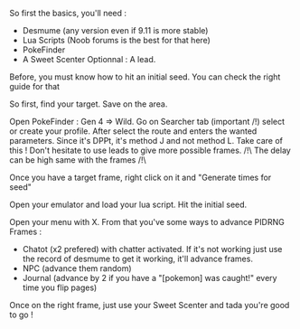 So first the basics, you'll need :

- Desmume (any version even if 9.11 is more stable)
- Lua Scripts (Noob forums is the best for that here)
- PokeFinder
- A Sweet Scenter
Optionnal : A lead.

Before, you must know how to hit an initial seed. You can check the right guide for that

So first, find your target. Save on the area. 

Open PokeFinder : Gen 4 => Wild. Go on Searcher tab (important /!\) select or create your profile. After select the route and enters the wanted parameters.
Since it's DPPt, it's method J and not method L. Take care of this !
Don't hesitate to use leads to give more possible frames.
/!\  The delay can be high same with the frames /!\

Once you have a target frame, right click on it and "Generate times for seed"

Open your emulator and load your lua script. Hit the initial seed.

Open your menu with X. From that you've some ways to advance PIDRNG Frames :

- Chatot (x2 prefered) with chatter activated. If it's not working just use the record of desmume to get it working, it'll advance frames.
- NPC (advance them random)
- Journal (advance by 2 if you have a "[pokemon] was caught!" every time you flip pages)

Once on the right frame, just use your Sweet Scenter and tada you're good to go !


